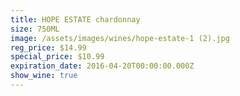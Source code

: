 ```yaml
---
title: HOPE ESTATE chardonnay
size: 750ML
image: /assets/images/wines/hope-estate-1 (2).jpg
reg_price: $14.99
special_price: $10.99
expiration_date: 2016-04-20T00:00:00.000Z
show_wine: true
---
```



